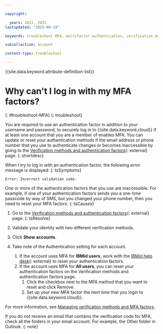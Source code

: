 ```yaml
---

copyright:

  years: 2021, 2025
lastupdated: "2025-08-19"

keywords: troubleshoot MFA, multifactor authentication, verification method, authentication factor

subcollection: account

content-type: troubleshoot

---
```


{{site.data.keyword.attribute-definition-list}}

# Why can't I log in with my MFA factors?
{: #troubleshoot-MFA}
{: troubleshoot}

You are required to use an authentication factor in addition to your username and password, to securely log in to {{site.data.keyword.cloud}} if at least one account that you are a member of enables MFA. You can update or reset your authentication methods if the email address or phone number that you use to authenticate changes or becomes inaccessible by going to the [Verification methods and authentication factors](https://iam.cloud.ibm.com/mysecurity){: external} page.
{: shortdesc}

When I try to log in with an authentication factor, the following error message is displayed:
{: tsSymptoms}

```text
Error: Incorrect validation code.
```

One or more of the authentication factors that you use are inaccessible. For example, if one of your authentication factors sends you a one-time passcode by way of SMS, but you changed your phone number, then you need to reset your MFA factors.
{: tsCauses}

1. Go to the [Verification methods and authentication factors](https://iam.cloud.ibm.com/mysecurity){: external} page.
{: tsResolve}

2. Validate your identity with two different verification methods.
3. Click **Show accounts**.
4. Take note of the Authentication setting for each account.
   1. If the account uses MFA for **IBMid users**, work with the [IBMid help desk](https://www.ibm.com/docs/en/ibmid){: external} to reset your authentication factors.
   1. If the account uses MFA for **All users**, you can reset your authentication factors on the Verification methods and authentication factors page.
      1. Click the checkbox next to the MFA method that you want to reset and click Remove.
      1. Set up your new MFA factor the next time that you login to {{site.data.keyword.cloud}}.

For more information, see [Managing verification methods and MFA factors](/docs/account?topic=account-verification-authentication&interface=ui).

If you do not receive an email that contains the verification code for MFA, check all the folders in your email account. For example, the Other folder in Outlook.
{: note}
